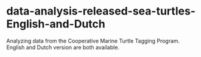 # data-analysis-released-sea-turtles-English-and-Dutch
Analyzing data from the Cooperative Marine Turtle Tagging Program.</br>
English and Dutch version are both available.
